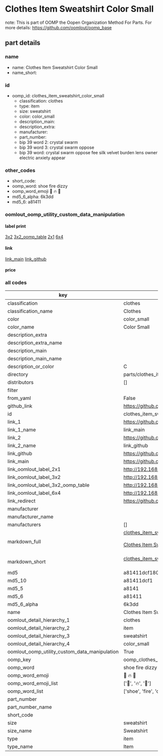 # Clothes Item Sweatshirt Color Small  

note: This is part of OOMP the Oopen Organization Method For Parts. For more details: https://github.com/oomlout/oomp_base

##  part details
  







### name
* name: Clothes Item Sweatshirt Color Small
* name_short: 
### id
* oomp_id: clothes_item_sweatshirt_color_small
  * classification: clothes
  * type: item
  * size: sweatshirt
  * color: color_small
  * description_main: 
  * description_extra: 
  * manufacturer: 
  * part_number: 
  * bip 39 word 2: crystal swarm
  * bip 39 word 3: crystal swarm oppose
  * bip 39 word: crystal swarm oppose fee silk velvet burden lens owner electric anxiety appear

### other_codes
* short_code: 
* oomp_word: shoe fire dizzy
* oomp_word_emoji :shoe: :fire: :dizzy:
* md5_6_alpha: 6k3dd
* md5_6: a81411






### oomlout_oomp_utility_custom_data_manipulation
#### label print
[3x2](http://192.168.1.245:1112/?label=oomp%206k3dd)
[3x2_oomp_table](http://192.168.1.108:1112/?label=oomp%206k3dd)
[2x1](http://192.168.1.242:1112/?label=oomp%206k3dd)
[6x4](http://192.168.1.55:1112/?label=oomp%206k3dd)    

#### link

[link_main](https://github.com/oomlout/oomlout_oomp_version_1_messy/tree/main/parts/clothes_item_sweatshirt_color_small) [link_github](https://github.com/oomlout/oomlout_oomp_version_1_messy/tree/main/parts/clothes_item_sweatshirt_color_small)                             

#### price







### all codes 
| key | value |  
| --- | --- |  
| classification | clothes |  
| classification_name | Clothes |  
| color | color_small |  
| color_name | Color Small |  
| description_extra |  |  
| description_extra_name |  |  
| description_main |  |  
| description_main_name |  |  
| description_or_color | C  |  
| directory | parts/clothes_item_sweatshirt_color_small |  
| distributors | [] |  
| filter |  |  
| from_yaml | False |  
| github_link | https://github.com/oomlout/oomlout_oomp_part_src/tree/main/parts/clothes_item_sweatshirt_color_small |  
| id | clothes_item_sweatshirt_color_small |  
| link_1 | https://github.com/oomlout/oomlout_oomp_version_1_messy/tree/main/parts/clothes_item_sweatshirt_color_small |  
| link_1_name | link_main |  
| link_2 | https://github.com/oomlout/oomlout_oomp_version_1_messy/tree/main/parts/clothes_item_sweatshirt_color_small |  
| link_2_name | link_github |  
| link_github | https://github.com/oomlout/oomlout_oomp_version_1_messy/tree/main/parts/clothes_item_sweatshirt_color_small |  
| link_main | https://github.com/oomlout/oomlout_oomp_version_1_messy/tree/main/parts/clothes_item_sweatshirt_color_small |  
| link_oomlout_label_2x1 | http://192.168.1.242:1112/?label=oomp%206k3dd |  
| link_oomlout_label_3x2 | http://192.168.1.245:1112/?label=oomp%206k3dd |  
| link_oomlout_label_3x2_oomp_table | http://192.168.1.108:1112/?label=oomp%206k3dd |  
| link_oomlout_label_6x4 | http://192.168.1.55:1112/?label=oomp%206k3dd |  
| link_redirect | https://github.com/oomlout/oomlout_oomp_version_1_messy/tree/main/parts/clothes_item_sweatshirt_color_small |  
| manufacturer |  |  
| manufacturer_name |  |  
| manufacturers | [] |  
| markdown_full | [clothes_item_sweatshirt_color_small](none)<br>[](none)<br>[Clothes Item Sweatshirt Color Small](none)<br><br> |  
| markdown_short | [clothes_item_sweatshirt_color_small](none)<br><br> |  
| md5 | a81411dcf18023d3c86445493736d9aa |  
| md5_10 | a81411dcf1 |  
| md5_5 | a8141 |  
| md5_6 | a81411 |  
| md5_6_alpha | 6k3dd |  
| name | Clothes Item Sweatshirt Color Small |  
| oomlout_detail_hierarchy_1 | clothes |  
| oomlout_detail_hierarchy_2 | item |  
| oomlout_detail_hierarchy_3 | sweatshirt |  
| oomlout_detail_hierarchy_4 | color_small |  
| oomlout_oomp_utility_custom_data_manipulation | True |  
| oomp_key | oomp_clothes_item_sweatshirt_color_small |  
| oomp_word | shoe fire dizzy |  
| oomp_word_emoji | :shoe: :fire: :dizzy: |  
| oomp_word_emoji_list | [':shoe:', ':fire:', ':dizzy:'] |  
| oomp_word_list | ['shoe', 'fire', 'dizzy'] |  
| part_number |  |  
| part_number_name |  |  
| short_code |  |  
| size | sweatshirt |  
| size_name | Sweatshirt |  
| type | item |  
| type_name | Item |  
